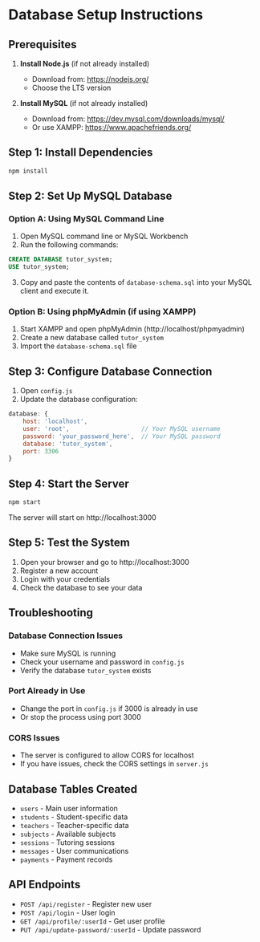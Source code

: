 # Database Setup Instructions

## Prerequisites
1. **Install Node.js** (if not already installed)
   - Download from: https://nodejs.org/
   - Choose the LTS version

2. **Install MySQL** (if not already installed)
   - Download from: https://dev.mysql.com/downloads/mysql/
   - Or use XAMPP: https://www.apachefriends.org/

## Step 1: Install Dependencies
```bash
npm install
```

## Step 2: Set Up MySQL Database

### Option A: Using MySQL Command Line
1. Open MySQL command line or MySQL Workbench
2. Run the following commands:

```sql
CREATE DATABASE tutor_system;
USE tutor_system;
```

3. Copy and paste the contents of `database-schema.sql` into your MySQL client and execute it.

### Option B: Using phpMyAdmin (if using XAMPP)
1. Start XAMPP and open phpMyAdmin (http://localhost/phpmyadmin)
2. Create a new database called `tutor_system`
3. Import the `database-schema.sql` file

## Step 3: Configure Database Connection
1. Open `config.js`
2. Update the database configuration:
```javascript
database: {
    host: 'localhost',
    user: 'root',                    // Your MySQL username
    password: 'your_password_here',  // Your MySQL password
    database: 'tutor_system',
    port: 3306
}
```

## Step 4: Start the Server
```bash
npm start
```

The server will start on http://localhost:3000

## Step 5: Test the System
1. Open your browser and go to http://localhost:3000
2. Register a new account
3. Login with your credentials
4. Check the database to see your data

## Troubleshooting

### Database Connection Issues
- Make sure MySQL is running
- Check your username and password in `config.js`
- Verify the database `tutor_system` exists

### Port Already in Use
- Change the port in `config.js` if 3000 is already in use
- Or stop the process using port 3000

### CORS Issues
- The server is configured to allow CORS for localhost
- If you have issues, check the CORS settings in `server.js`

## Database Tables Created
- `users` - Main user information
- `students` - Student-specific data
- `teachers` - Teacher-specific data
- `subjects` - Available subjects
- `sessions` - Tutoring sessions
- `messages` - User communications
- `payments` - Payment records

## API Endpoints
- `POST /api/register` - Register new user
- `POST /api/login` - User login
- `GET /api/profile/:userId` - Get user profile
- `PUT /api/update-password/:userId` - Update password

